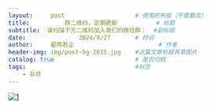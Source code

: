 ```yaml
---
layout:     post   				    # 使用的布局（不需要改）
title:       	群二维码，定期更新			# 标题 
subtitle:  请扫描下方二维码加入我们的微信群：  #副标题
date:        		2024/9/27		# 时间
author:     星雨若尘 						# 作者
header-img: img/post-bg-2015.jpg 	#这篇文章标题背景图片
catalog: true 						# 是否归档
tags:								#标签
    - 杂项
---
```



[![1](https://download.zoho.com.cn/v1/workdrive/previewdata/tqnjic715bfc670e34a9c88e16ae690f4047e?orig=true&version=1.0 "1")](https://download.zoho.com.cn/v1/workdrive/previewdata/tqnjic715bfc670e34a9c88e16ae690f4047e?orig=true&version=1.0 "1")